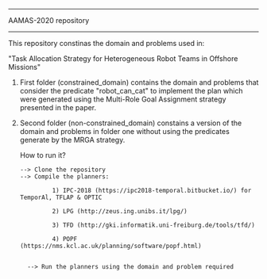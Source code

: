***************************************************************
AAMAS-2020 repository                                       
***************************************************************

This repository constinas the domain and problems used in:

"Task Allocation Strategy for Heterogeneous Robot Teams in Offshore Missions"

1. First folder (constrained_domain) contains the domain and problems that consider 
   the predicate "robot_can_cat" to implement the plan which were generated using the 
   Multi-Role Goal Assignment strategy presented in the paper.

2. Second folder (non-constrained_domain) constains a version of the domain and problems
   in folder one without using the predicates generate by  the MRGA strategy.
   
   How to run it?
   
       --> Clone the repository
       --> Compile the planners:
       
                1) IPC-2018 (https://ipc2018-temporal.bitbucket.io/) for TemporAl, TFLAP & OPTIC
       
                2) LPG (http://zeus.ing.unibs.it/lpg/) 
                
                3) TFD (http://gki.informatik.uni-freiburg.de/tools/tfd/)
                
                4) POPF (https://nms.kcl.ac.uk/planning/software/popf.html)
                
                
         --> Run the planners using the domain and problem required
                
